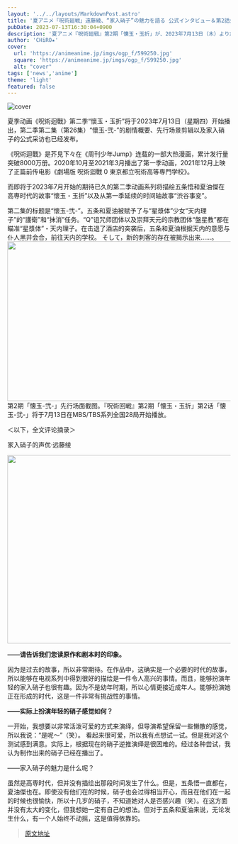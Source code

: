 ```yaml
---
layout: '../../layouts/MarkdownPost.astro'
title: '夏アニメ「呪術廻戦」遠藤綾、“家入硝子”の魅力を語る 公式インタビュー＆第2話先行カットが到着'
pubDate: 2023-07-13T16:30:04+0900
description: '夏アニメ『呪術廻戦』第2期「懐玉・玉折」が、2023年7月13日（木）より放送開始となる第2期 第2話（第26話）「懐玉-弐-」のあらすじ・先行場面カット、そして家入硝子役の遠藤綾への公式インタビューも到着した。'
author: 'CHiRO★'
cover:
  url: 'https://animeanime.jp/imgs/ogp_f/599250.jpg'
  square: 'https://animeanime.jp/imgs/ogp_f/599250.jpg'
  alt: "cover"
tags: ['news','anime']
theme: 'light'
featured: false
---
```


![cover](https://animeanime.jp/imgs/ogp_f/599250.jpg)

夏季动画《呪術迴戰》第二季“懷玉・玉折”将于2023年7月13日（星期四）开始播出，第二季第二集（第26集）“懷玉-弐-”的剧情概要、先行场景剪辑以及家入硝子的公式采访也已经发布。

《呪術迴戰》是芥見下々在《周刊少年Jump》连载的一部大热漫画，累计发行量突破8000万册。2020年10月至2021年3月播出了第一季动画，2021年12月上映了正篇前传电影《劇場版 呪術迴戰 0 東京都立呪術高等専門学校》。

而即将于2023年7月开始的期待已久的第二季动画系列将描绘五条悟和夏油傑在高専时代的故事“懷玉・玉折”以及从第一季延续的时间轴故事“渋谷事変”。

第二集的标题是“懷玉-弐-”。五条和夏油被赋予了与“星漿体”少女“天内理子”的“護衛”和“抹消”任务。“Q”诅咒师团体以及崇拜天元的宗教团体“盤星教”都在瞄准“星漿体”・天内理子。在击退了酒店的突袭后，五条和夏油根据天内的意愿与仆人黑井会合，前往天内的学校。
そして，新的刺客的存在被揭示出来……。<img src="https://animeanime.jp/imgs/zoom/599247.jpg" width="640" height="360">第2期「懐玉-弐-」先行场面截图。『呪術回戦』第2期「懐玉・玉折」第2话「懐玉-弐-」将于7月13日在MBS/TBS系列全国28局开始播放。

＜以下，全文评论摘录＞

家入硝子的声优·远藤绫

<img src="https://animeanime.jp/imgs/zoom/599279.jpg" width="640" height="425">

<b>——请告诉我们您读原作和剧本时的印象。</b>

因为是过去的故事，所以非常期待。在作品中，这确实是一个必要的时代的故事，所以能够在电视系列中得到很好的描绘是一件令人高兴的事情。而且，能够扮演年轻的家入硝子也很有趣。因为不是幼年时期，所以心情更接近成年人。能够扮演她正在形成的时代，这是一件非常有挑战性的事情。

<b>——实际上扮演年轻的硝子感觉如何？</b>

一开始，我想要以非常活泼可爱的方式来演绎，但导演希望保留一些懒散的感觉，所以我说：“是呢～”（笑）。
看起来很可爱，所以我有点想试一试。但是我对这个测试感到满意。实际上，根据现在的硝子逆推演绎是很困难的。经过各种尝试，我认为制作出来的硝子已经在播出了。

――家入硝子的魅力是什么呢？

虽然是高専时代，但并没有描绘出那段时间发生了什么。但是，五条悟一直都在，夏油傑也在。即使没有他们在的时候，硝子也会过得相当开心，而且在他们在一起的时候也很愉快，所以十几岁的硝子，不知道她对人是否感兴趣（笑）。在这方面并没有太大的变化，但我想她一定有自己的想法。但对于五条和夏油来说，无论发生什么，有一个人始终不动摇，这是值得依靠的。

>[原文地址](https://animeanime.jp/article/2023/07/13/78579.html)  